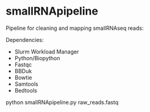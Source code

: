 # smallRNApipeline

Pipeline for cleaning and mapping smallRNAseq reads: 

Dependencies:

  - Slurm Workload Manager
  - Python/Biopython
  - Fastqc
  - BBDuk
  - Bowtie
  - Samtools
  - Bedtools
  
python smallRNApipeline.py raw_reads.fastq
